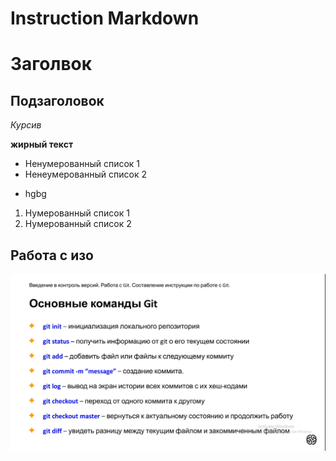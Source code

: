 # Instruction Markdown
# Заголвок 
## Подзаголовок

*Курсив*

**жирный текст**
* Ненумерованный список 1
* Ненеумерованный список 2
+ hgbg

1. Нумерованный список 1
2. Нумерованный список 2
## Работа с изо
![текстовое описание изо](Untitled.png)